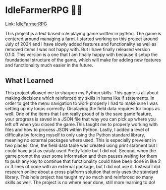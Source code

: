 # IdleFarmerRPG 🚜🌽
Link: [IdleFarmerRPG](https://github.com/mr-misa/IdleFarmerRPG)

This project is a text based role playing game written in python. The game is centered around managing a farm. I started working on this project around July of 2024 and I have slowly added features and functionality as well as removed items I was not happy with. But I have finally released version 0.1.0. This version is a one that I am finally happy with because it setup the foundational structure of the game, which will make for adding new features and functionality much easier in the future. 

## What I Learned
This project allowed me to sharpen my Python skills. This game is all about making decisions which reinforced my skills in items like if statements. In order to get the menu navigation to work properly I had to make sure I was setting up my loops correctly. Displaying the field data requires for loops as well. One of the items that I am really proud of is the save game feature, your progress is saved in a JSON file that way you can pick up where you left off when you closed the game.This taught me to properly working with files and how to process JSON within Python. Lastly, I added a level of difficulty by forcing myself to only using the Python standard library, meaning no external packages where used. This is especially prevelant in two places. One, the field data table was created using print statment but I could have just as easily used PrettyTable but I did not. Second, when the game prompt the user some information and then pauses waiting for them to push any key to continue that functionality could have been done in like 2 or 3 lines of code with an external package, but I did not use it. Instead I did research online about a cross platform solution that only uses the standard library. This hole project has taught my so much and reinforced so many skills as well. The project is no where near done, still more learning to do!

